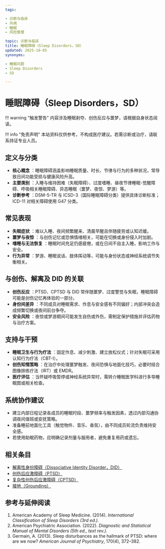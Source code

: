 ```yaml
---
tags:

- 诊断与临床
- 共病
- 睡眠
- 风险管理

topic: 诊断与临床
title: 睡眠障碍（Sleep Disorders，SD）
updated: 2025-10-05
synonyms:

- 睡眠问题
- Sleep Disorders
- SD

---
```


# 睡眠障碍（Sleep Disorders，SD）

!!! warning "触发警告"
    内容涉及睡眠剥夺、创伤反应与噩梦，请根据自身状态阅读。

!!! info "免责声明"
    本站资料仅供参考，不构成医疗建议。若需诊断或治疗，请联系持证专业人员。

## 定义与分类

- **核心概念** ：睡眠障碍涵盖影响睡眠质量、时长、节律与行为的多种状况，常导致日间功能受损与健康风险升高。
- **主要类别** ：入睡与维持困难（失眠障碍）、过度嗜睡、昼夜节律睡眠-觉醒障碍、呼吸相关睡眠障碍、异态睡眠（噩梦、夜惊、梦游）等。
- **诊断参考** ：DSM-5-TR 与 ICSD-3（国际睡眠障碍分类）提供具体诊断标准；ICD-11 对相关障碍使用 G47 分类。

## 常见表现

- **失眠症状** ：难以入睡、夜间频繁醒来、清晨早醒且伴随疲劳或认知迟缓。
- **噩梦与夜惊** ：与创伤记忆或恐惧情绪相关，可能在切换或身份侵入时加剧。
- **嗜睡与无法恢复** ：睡眠时间充足仍感疲倦，或在日间不自主入睡，影响工作与安全。
- **行为异常** ：梦游、睡眠说话、肢体挥动等，可能与身份状态或神经系统调节失衡相关。

## 与创伤、解离及 DID 的关联

- **创伤反应** ：PTSD、CPTSD 与 DID 常伴随噩梦、过度警觉与失眠，睡眠障碍可能是创伤记忆再体验的一部分。
- **身份间差异** ：不同成员对睡眠需求、作息与安全感有不同偏好；内部冲突会造成频繁切换或夜间前台争夺。
- **安全风险** ：夜惊或梦游期间可能发生自伤或外伤，需制定保护措施并评估药物与治疗方案。

## 支持与干预

- **睡眠卫生与行为疗法** ：固定作息、减少刺激、建立放松仪式；针对失眠可采用认知行为疗法（CBT-I）。
- **创伤知情策略** ：在治疗中处理噩梦触发、夜间恐惧与地面化技巧，必要时结合图像排练疗法（IRT）或 EMDR。
- **医疗评估** ：当怀疑呼吸暂停或神经系统异常时，需转介睡眠医学科进行多导睡眠图或相关检查。

## 系统协作建议

- 建立内部日程记录各成员的睡眠时段、噩梦频率与触发因素，透过内部沟通协调夜间值班或安抚策略。
- 准备睡前地面化工具（触觉物件、音乐、香氛），由不同成员轮流负责维持安全感。
- 若使用助眠药物，应明确记录剂量与服用者，避免重复用药或遗忘。

## 相关条目

- [解离性身份障碍（Dissociative Identity Disorder，DID）](DID.md)
- [创伤后应激障碍（PTSD）](PTSD.md)
- [复杂性创伤后应激障碍（CPTSD）](CPTSD.md)
- [接地（Grounding）](Grounding.md)

## 参考与延伸阅读

1. American Academy of Sleep Medicine. (2014). *International Classification of Sleep Disorders (3rd ed.).*
2. American Psychiatric Association. (2022). *Diagnostic and Statistical Manual of Mental Disorders (5th ed., text rev.).*
3. Germain, A. (2013). Sleep disturbances as the hallmark of PTSD: where are we now? *American Journal of Psychiatry*, 170(4), 372–382.
